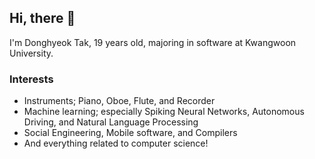 ## Hi, there 👋
I'm Donghyeok Tak, 19 years old, majoring in software at Kwangwoon University.

### Interests
- Instruments; Piano, Oboe, Flute, and Recorder
- Machine learning; especially Spiking Neural Networks, Autonomous Driving, and Natural Language Processing
- Social Engineering, Mobile software, and Compilers
- And everything related to computer science!
